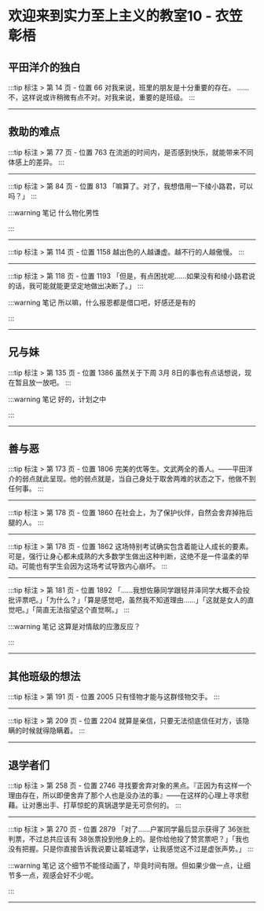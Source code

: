 # 欢迎来到实力至上主义的教室10 - 衣笠彰梧

## 平田洋介的独白 

:::tip 标注 > 第 14 页 - 位置 66
对我来说，班里的朋友是十分重要的存在。 ……不，这样说或许稍微有点不对。对我来说，重要的是班级。
:::

---

## 救助的难点 

:::tip 标注 > 第 77 页 - 位置 763
在流逝的时间内，是否感到快乐，就能带来不同体感上的差异。
:::

---

:::tip 标注 > 第 84 页 - 位置 813
「嘛算了。对了，我想借用一下绫小路君，可以吗？」
:::

:::warning 笔记
什么物化男性

:::

---

:::tip 标注 > 第 114 页 - 位置 1158
越出色的人越谦虚。越不行的人越傲慢。
:::

---

:::tip 标注 > 第 118 页 - 位置 1193
「但是，有点困扰呢……如果没有和绫小路君说的话，我可能就能更坚定地做出决断了。」
:::

:::warning 笔记
所以嘛，什么报恩都是借口吧，好感还是有的

:::

---

## 兄与妹 

:::tip 标注 > 第 135 页 - 位置 1386
虽然关于下周 3月 8日的事也有点话想说，现在暂且放一放吧。
:::

:::warning 笔记
好的，计划之中

:::

---

## 善与恶 

:::tip 标注 > 第 173 页 - 位置 1806
完美的优等生。文武两全的善人。——平田洋介的弱点就此呈现。他的弱点就是，当自己身处于取舍两难的状态之下，他做不到任何事。
:::

---

:::tip 标注 > 第 178 页 - 位置 1860
在社会上，为了保护伙伴，自然会舍弃掉拖后腿的人。
:::

---

:::tip 标注 > 第 178 页 - 位置 1862
这场特别考试确实包含着能让人成长的要素。可是，强行让身心都未成熟的大多数学生做出这种判断，这绝不是一件温柔的举动。可能也有学生会因为这场考试导致内心崩坏。
:::

---

:::tip 标注 > 第 181 页 - 位置 1892
「……我想佐藤同学跟轻井泽同学大概不会投批评票吧。」「为什么？」「算是感觉吧，虽然我不知道理由……」「这就是女人的直觉吧。」「简直无法指望这个直觉啊。」
:::

:::warning 笔记
这算是对情敌的应激反应？

:::

---

## 其他班级的想法 

:::tip 标注 > 第 191 页 - 位置 2005
只有怪物才能与这群怪物交手。
:::

---

:::tip 标注 > 第 209 页 - 位置 2204
就算是亲信，只要无法彻底信任对方，该隐瞒的时候就得隐瞒着。
:::

---

## 退学者们 

:::tip 标注 > 第 258 页 - 位置 2746
寻找要舍弃对象的黑点。『正因为有这样一个理由存在，所以即便舍弃了那个人也是没办法的事』——在这样的心理上寻求慰藉。让对惠出手、打草惊蛇的真锅退学是无可奈何的。
:::

---

:::tip 标注 > 第 270 页 - 位置 2879
「对了……户冢同学最后显示获得了 36张批判票，不过总共应该有 38张票投到他身上的。是你给他投了赞赏票吧？」「我也没有把握。只是你直接告诉我说要让葛城退学，让我感觉这不过是虚张声势。」
:::

:::warning 笔记
这个细节不能怪动画了，毕竟时间有限。但如果少做一点，让细节多一点，观感会好不少呢。

:::

---

